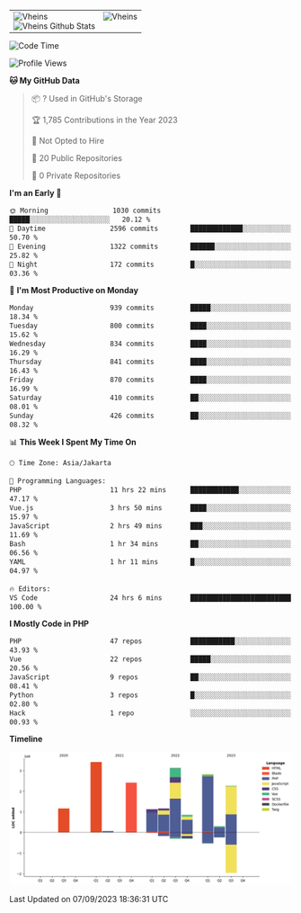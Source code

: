 <table>
  <tr>
    <td valign="top">
      <img src="https://github-readme-streak-stats.herokuapp.com/?user=Vheins&" alt="Vheins" /><br/>
      <img src="https://github-readme-stats.vercel.app/api?username=vheins&count_private=true&show_icons=true" alt="Vheins Github Stats">
    </td>
    <td valign="top">
      <img src="https://github-readme-stats.vercel.app/api/top-langs/?username=Vheins&count_private=true" alt="Vheins" /><br/>
    </td>
  </tr>
</table>

<!--START_SECTION:waka-->
![Code Time](http://img.shields.io/badge/Code%20Time-579%20hrs%2051%20mins-blue)

![Profile Views](http://img.shields.io/badge/Profile%20Views-0-blue)

**🐱 My GitHub Data** 

> 📦 ? Used in GitHub's Storage 
 > 
> 🏆 1,785 Contributions in the Year 2023
 > 
> 🚫 Not Opted to Hire
 > 
> 📜 20 Public Repositories 
 > 
> 🔑 0 Private Repositories 
 > 
**I'm an Early 🐤** 

```text
🌞 Morning                1030 commits        █████░░░░░░░░░░░░░░░░░░░░   20.12 % 
🌆 Daytime                2596 commits        █████████████░░░░░░░░░░░░   50.70 % 
🌃 Evening                1322 commits        ██████░░░░░░░░░░░░░░░░░░░   25.82 % 
🌙 Night                  172 commits         █░░░░░░░░░░░░░░░░░░░░░░░░   03.36 % 
```
📅 **I'm Most Productive on Monday** 

```text
Monday                   939 commits         █████░░░░░░░░░░░░░░░░░░░░   18.34 % 
Tuesday                  800 commits         ████░░░░░░░░░░░░░░░░░░░░░   15.62 % 
Wednesday                834 commits         ████░░░░░░░░░░░░░░░░░░░░░   16.29 % 
Thursday                 841 commits         ████░░░░░░░░░░░░░░░░░░░░░   16.43 % 
Friday                   870 commits         ████░░░░░░░░░░░░░░░░░░░░░   16.99 % 
Saturday                 410 commits         ██░░░░░░░░░░░░░░░░░░░░░░░   08.01 % 
Sunday                   426 commits         ██░░░░░░░░░░░░░░░░░░░░░░░   08.32 % 
```


📊 **This Week I Spent My Time On** 

```text
🕑︎ Time Zone: Asia/Jakarta

💬 Programming Languages: 
PHP                      11 hrs 22 mins      ████████████░░░░░░░░░░░░░   47.17 % 
Vue.js                   3 hrs 50 mins       ████░░░░░░░░░░░░░░░░░░░░░   15.97 % 
JavaScript               2 hrs 49 mins       ███░░░░░░░░░░░░░░░░░░░░░░   11.69 % 
Bash                     1 hr 34 mins        ██░░░░░░░░░░░░░░░░░░░░░░░   06.56 % 
YAML                     1 hr 11 mins        █░░░░░░░░░░░░░░░░░░░░░░░░   04.97 % 

🔥 Editors: 
VS Code                  24 hrs 6 mins       █████████████████████████   100.00 % 
```

**I Mostly Code in PHP** 

```text
PHP                      47 repos            ███████████░░░░░░░░░░░░░░   43.93 % 
Vue                      22 repos            █████░░░░░░░░░░░░░░░░░░░░   20.56 % 
JavaScript               9 repos             ██░░░░░░░░░░░░░░░░░░░░░░░   08.41 % 
Python                   3 repos             █░░░░░░░░░░░░░░░░░░░░░░░░   02.80 % 
Hack                     1 repo              ░░░░░░░░░░░░░░░░░░░░░░░░░   00.93 % 
```



**Timeline**

![Lines of Code chart](https://raw.githubusercontent.com/vheins/vheins/main/assets/bar_graph.png)


 Last Updated on 07/09/2023 18:36:31 UTC
<!--END_SECTION:waka-->
